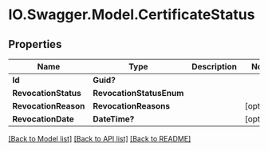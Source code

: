 # IO.Swagger.Model.CertificateStatus
## Properties

Name | Type | Description | Notes
------------ | ------------- | ------------- | -------------
**Id** | **Guid?** |  | 
**RevocationStatus** | **RevocationStatusEnum** |  | 
**RevocationReason** | **RevocationReasons** |  | [optional] 
**RevocationDate** | **DateTime?** |  | [optional] 

[[Back to Model list]](../README.md#documentation-for-models) [[Back to API list]](../README.md#documentation-for-api-endpoints) [[Back to README]](../README.md)


